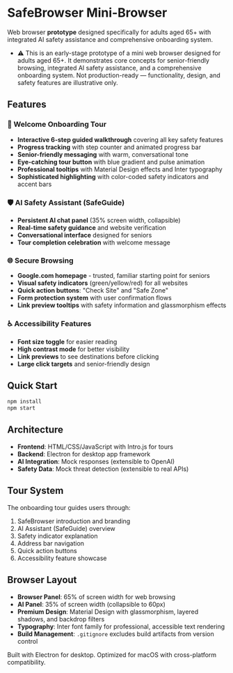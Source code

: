 # SafeBrowser Mini-Browser

Web browser **prototype** designed specifically for adults aged 65+ with integrated AI safety assistance and comprehensive onboarding system.
- ⚠️ This is an early-stage prototype of a mini web browser designed for adults aged 65+. It demonstrates core concepts for senior-friendly browsing, integrated AI safety assistance, and a comprehensive onboarding system. Not production-ready — functionality, design, and safety features are illustrative only.


## Features

### 🎯 Welcome Onboarding Tour
- **Interactive 6-step guided walkthrough** covering all key safety features
- **Progress tracking** with step counter and animated progress bar
- **Senior-friendly messaging** with warm, conversational tone
- **Eye-catching tour button** with blue gradient and pulse animation
- **Professional tooltips** with Material Design effects and Inter typography
- **Sophisticated highlighting** with color-coded safety indicators and accent bars

### 🛡️ AI Safety Assistant (SafeGuide)
- **Persistent AI chat panel** (35% screen width, collapsible)
- **Real-time safety guidance** and website verification
- **Conversational interface** designed for seniors
- **Tour completion celebration** with welcome message

### 🌐 Secure Browsing
- **Google.com homepage** - trusted, familiar starting point for seniors
- **Visual safety indicators** (green/yellow/red) for all websites
- **Quick action buttons**: "Check Site" and "Safe Zone" 
- **Form protection system** with user confirmation flows
- **Link preview tooltips** with safety information and glassmorphism effects

### ♿ Accessibility Features
- **Font size toggle** for easier reading
- **High contrast mode** for better visibility  
- **Link previews** to see destinations before clicking
- **Large click targets** and senior-friendly design

## Quick Start
```bash
npm install
npm start
```

## Architecture
- **Frontend**: HTML/CSS/JavaScript with Intro.js for tours
- **Backend**: Electron for desktop app framework
- **AI Integration**: Mock responses (extensible to OpenAI)
- **Safety Data**: Mock threat detection (extensible to real APIs)

## Tour System
The onboarding tour guides users through:
1. SafeBrowser introduction and branding
2. AI Assistant (SafeGuide) overview
3. Safety indicator explanation
4. Address bar navigation
5. Quick action buttons
6. Accessibility feature showcase

## Browser Layout
- **Browser Panel**: 65% of screen width for web browsing
- **AI Panel**: 35% of screen width (collapsible to 60px)
- **Premium Design**: Material Design with glassmorphism, layered shadows, and backdrop filters
- **Typography**: Inter font family for professional, accessible text rendering
- **Build Management**: `.gitignore` excludes build artifacts from version control

Built with Electron for desktop. Optimized for macOS with cross-platform compatibility.

